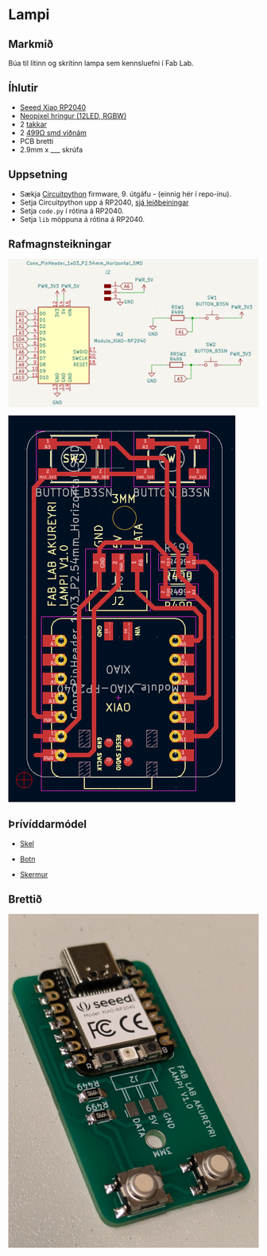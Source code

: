 # Lampi

## Markmið

Búa til lítinn og skrítinn lampa sem kennsluefni í Fab Lab. 

## Íhlutir
- [Seeed Xiao RP2040](https://www.seeedstudio.com/XIAO-RP2040-v1-0-p-5026.html)
- [Neopixel hringur (12LED, RGBW)](https://www.adafruit.com/product/2852) 
- 2 [takkar](https://www.digikey.com/en/products/detail/omron-electronics-inc-emc-div/B3SN-3112P/27856)
- 2 [499Ω smd viðnám](https://www.digikey.com/en/products/detail/yageo/RC1206FR-07499RL/728944)
- PCB bretti
- 2.9mm x ___ skrúfa

## Uppsetning
- Sækja [Circuitpython](https://circuitpython.org/board/seeeduino_xiao_rp2040/) firmware, 9. útgáfu - (einnig hér í repo-inu). 
- Setja Circuitpython upp á RP2040, [sjá leiðbeiningar](https://wiki.seeedstudio.com/XIAO-RP2040-with-CircuitPython/)
- Setja `code.py` í rótina á RP2040. 
- Setja `lib` möppuna á rótina á RP2040.

## Rafmagnsteikningar

![Schematic](/myndir/schematic.png)

![PCB](/myndir/pcb.png)

## Þrívíddarmódel 

- [Skel](/model/Skel.stl)

- [Botn](/model/Botn.stl)

- [Skermur](/model/Skermur.stl)

## Brettið

![Brettið](/myndir/soldered.jpg)